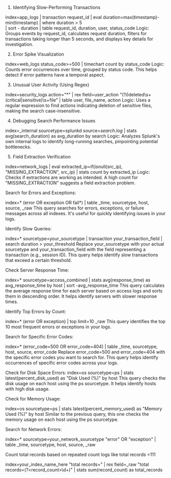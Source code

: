 1. Identifying Slow-Performing Transactions

index=app_logs 
| transaction request_id 
| eval duration=max(timestamp)-min(timestamp) 
| where duration > 5  
| sort - duration 
| table request_id, duration, user, status_code
Logic: Groups events by request_id, calculates request duration, filters for transactions taking longer than 5 seconds, and displays key details for investigation.

2. Error Spike Visualization

index=web_logs status_code>=500 
| timechart count by status_code
Logic: Counts error occurrences over time, grouped by status code. This helps detect if error patterns have a temporal aspect.

3. Unusual User Activity (Using Regex)

index=security_logs action="*" 
| rex field=user_action "(?i)deleted\s+(critical|sensitive)\s+file" 
| table user, file_name, action
Logic: Uses a regular expression to find actions indicating deletion of sensitive files, making the search case-insensitive.

4. Debugging Search Performance Issues

index=_internal sourcetype=splunkd source=*search.log* 
| stats avg(search_duration) as avg_duration by search
Logic: Analyzes Splunk's own internal logs to identify long-running searches, pinpointing potential bottlenecks.

5. Field Extraction Verification

index=network_logs 
| eval extracted_ip=if(isnull(src_ip), "MISSING_EXTRACTION", src_ip)
| stats count by extracted_ip
Logic: Checks if extractions are working as intended. A high count for "MISSING_EXTRACTION" suggests a field extraction problem.

Search for Errors and Exceptions:

index=* (error OR exception OR fail*) | table _time, sourcetype, host, source, _raw
This query searches for errors, exceptions, or failure messages across all indexes. It's useful for quickly identifying issues in your logs.

Identify Slow Queries:

index=* sourcetype=your_sourcetype | transaction your_transaction_field | search duration > your_threshold
Replace your_sourcetype with your actual sourcetype and your_transaction_field with the field representing a transaction (e.g., session ID). This query helps identify slow transactions that exceed a certain threshold.

Check Server Response Time:

index=* sourcetype=access_combined | stats avg(response_time) as avg_response_time by host | sort -avg_response_time
This query calculates the average response time for each server based on access logs and sorts them in descending order. It helps identify servers with slower response times.

Identify Top Errors by Count:


index=* (error OR exception) | top limit=10 _raw
This query identifies the top 10 most frequent errors or exceptions in your logs.

Search for Specific Error Codes:

index=* (error_code=500 OR error_code=404) | table _time, sourcetype, host, source, error_code
Replace error_code=500 and error_code=404 with the specific error codes you want to search for. This query helps identify occurrences of specific error codes across your logs.

Check for Disk Space Errors:
index=os sourcetype=ps | stats latest(percent_disk_used) as "Disk Used (%)" by host
This query checks the disk usage on each host using the ps sourcetype. It helps identify hosts with high disk usage.

Check for Memory Usage:

index=os sourcetype=ps | stats latest(percent_memory_used) as "Memory Used (%)" by host
Similar to the previous query, this one checks the memory usage on each host using the ps sourcetype.

Search for Network Errors:

index=* sourcetype=your_network_sourcetype "error" OR "exception" | table _time, sourcetype, host, source, _raw


Count total records based on repeated count logs like total records =111 

index=your_index_name_here "total records="
| rex field=_raw "total records=(?<record_count>\d+)"
| stats sum(record_count) as total_records

